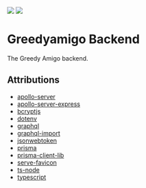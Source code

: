 ![](https://img.shields.io/github/license/GreedyAmigo/greedyamigo-backend.svg)
[![](https://img.shields.io/github/release/qubyte/rubidium.svg)](https://github.com/GreedyAmigo/greedyamigo-backend)

# Greedyamigo Backend
The Greedy Amigo backend.


## Attributions
* [apollo-server](https://github.com/apollographql/apollo-server)
* [apollo-server-express](https://github.com/apollographql/apollo-server/tree/master/packages/apollo-server-express)
* [bcryptjs](https://github.com/dcodeIO/bcrypt.js)
* [dotenv](https://github.com/motdotla/dotenv)
* [graphql](https://github.com/facebook/graphql)
* [graphql-import](https://github.com/prisma/graphql-import)
* [jsonwebtoken](https://github.com/auth0/node-jsonwebtoken)
* [prisma](https://github.com/prisma/prisma)
* [prisma-client-lib](https://github.com/prisma/prisma/tree/master/cli/packages/prisma-client-lib)
* [serve-favicon](https://github.com/expressjs/serve-favicon)
* [ts-node](https://github.com/TypeStrong/ts-node)
* [typescript](https://github.com/Microsoft/TypeScript)

